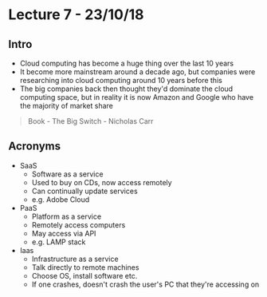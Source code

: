 # Lecture 7 - 23/10/18

## Intro

- Cloud computing has become a huge thing over the last 10 years
- It become more mainstream around a decade ago, but companies were researching into cloud computing around 10 years before this
- The big companies back then thought they'd dominate the cloud computing space, but in reality it is now Amazon and Google who have the majority of market share

> Book - The Big Switch - Nicholas Carr

## Acronyms

- SaaS
	- Software as a service
	- Used to buy on CDs, now access remotely
	- Can continually update services
	- e.g. Adobe Cloud
- PaaS
	- Platform as a service
	- Remotely access computers
	- May access via API
	- e.g. LAMP stack
- Iaas
	- Infrastructure as a service
	- Talk directly to remote machines
	- Choose OS, install software etc.
	- If one crashes, doesn't crash the user's PC that they're accessing on
<!--stackedit_data:
eyJoaXN0b3J5IjpbODI2Nzg0NDgzLC0xMzYwMDY2OTcsLTE0Mj
c4NDI1NywxMDE1MTkwMzA4LDczMDk5ODExNl19
-->
